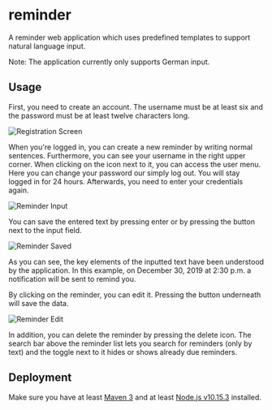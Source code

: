 # reminder
A reminder web application which uses predefined templates to support natural language input.

Note: The application currently only supports German input.  

## Usage
First, you need to create an account. The username must be at least six and the password must be at least twelve characters long. 

![Registration Screen](https://user-images.githubusercontent.com/51756146/71550199-f217cc80-29ca-11ea-9991-b8a7c8b925ee.PNG)

When you're logged in, you can create a new reminder by writing normal sentences. Furthermore, you can see your username 
in the right upper corner. When clicking on the icon next to it, you can access the user menu. Here you can change your 
password our simply log out. You will stay logged in for 24 hours. Afterwards, you need to enter your credentials again. 

![Reminder Input](https://user-images.githubusercontent.com/51756146/71550200-f348f980-29ca-11ea-9475-bc5e9d06b20a.PNG)

You can save the entered text by pressing enter or by pressing the button next to the input field.

![Reminder Saved](https://user-images.githubusercontent.com/51756146/71550201-f47a2680-29ca-11ea-91b1-0a578e2192d0.PNG)

As you can see, the key elements of the inputted text have been understood by the application. In this example, on December
30, 2019 at 2:30 p.m. a notification will be sent to remind you.

By clicking on the reminder, you can edit it. Pressing the button underneath will save the data.

![Reminder Edit](https://user-images.githubusercontent.com/51756146/71550202-f5ab5380-29ca-11ea-97b8-c2bf647488a0.PNG)

In addition, you can delete the reminder by pressing the delete icon. The search bar above the reminder list lets you search
for reminders (only by text) and the toggle next to it hides or shows already due reminders.

## Deployment
Make sure you have at least [Maven 3](https://maven.apache.org/download.cgi) and at least [Node.js v10.15.3](https://nodejs.org/en/) installed.
